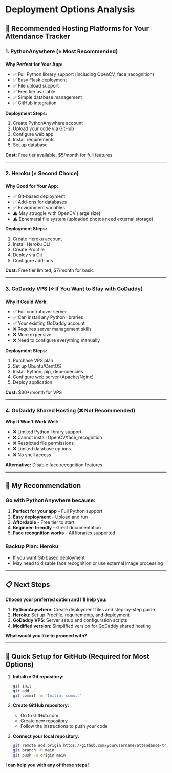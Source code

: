 # Deployment Options Analysis

## 🎯 Recommended Hosting Platforms for Your Attendance Tracker

### 1. **PythonAnywhere** (⭐ Most Recommended)
**Why Perfect for Your App:**
- ✅ Full Python library support (including OpenCV, face_recognition)
- ✅ Easy Flask deployment
- ✅ File upload support
- ✅ Free tier available
- ✅ Simple database management
- ✅ GitHub integration

**Deployment Steps:**
1. Create PythonAnywhere account
2. Upload your code via GitHub
3. Configure web app
4. Install requirements
5. Set up database

**Cost:** Free tier available, $5/month for full features

---

### 2. **Heroku** (⭐ Second Choice)
**Why Good for Your App:**
- ✅ Git-based deployment
- ✅ Add-ons for databases
- ✅ Environment variables
- ⚠️ May struggle with OpenCV (large size)
- ⚠️ Ephemeral file system (uploaded photos need external storage)

**Deployment Steps:**
1. Create Heroku account
2. Install Heroku CLI
3. Create Procfile
4. Deploy via Git
5. Configure add-ons

**Cost:** Free tier limited, $7/month for basic

---

### 3. **GoDaddy VPS** (⭐ If You Want to Stay with GoDaddy)
**Why It Could Work:**
- ✅ Full control over server
- ✅ Can install any Python libraries
- ✅ Your existing GoDaddy account
- ❌ Requires server management skills
- ❌ More expensive
- ❌ Need to configure everything manually

**Deployment Steps:**
1. Purchase VPS plan
2. Set up Ubuntu/CentOS
3. Install Python, pip, dependencies
4. Configure web server (Apache/Nginx)
5. Deploy application

**Cost:** $30+/month for VPS

---

### 4. **GoDaddy Shared Hosting** (❌ Not Recommended)
**Why It Won't Work Well:**
- ❌ Limited Python library support
- ❌ Cannot install OpenCV/face_recognition
- ❌ Restricted file permissions
- ❌ Limited database options
- ❌ No shell access

**Alternative:** Disable face recognition features

---

## 🚀 My Recommendation

### **Go with PythonAnywhere** because:
1. **Perfect for your app** - Full Python support
2. **Easy deployment** - Upload and run
3. **Affordable** - Free tier to start
4. **Beginner-friendly** - Great documentation
5. **Face recognition works** - All libraries supported

### **Backup Plan: Heroku**
- If you want Git-based deployment
- May need to disable face recognition or use external image processing

---

## 📋 Next Steps

**Choose your preferred option and I'll help you:**

1. **PythonAnywhere**: Create deployment files and step-by-step guide
2. **Heroku**: Set up Procfile, requirements, and deployment
3. **GoDaddy VPS**: Server setup and configuration scripts
4. **Modified version**: Simplified version for GoDaddy shared hosting

**What would you like to proceed with?**

---

## 🔧 Quick Setup for GitHub (Required for Most Options)

1. **Initialize Git repository:**
   ```bash
   git init
   git add .
   git commit -m "Initial commit"
   ```

2. **Create GitHub repository:**
   - Go to GitHub.com
   - Create new repository
   - Follow the instructions to push your code

3. **Connect your local repository:**
   ```bash
   git remote add origin https://github.com/yourusername/attendance-tracker.git
   git branch -M main
   git push -u origin main
   ```

**I can help you with any of these steps!**
